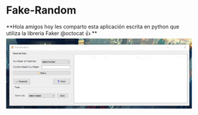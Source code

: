 # Fake-Random
**Hola amigos hoy les comparto esta aplicación escrita en python que utiliza la libreria Faker @octocat :+1: **
![](Demo/FakeRandomVideo.gif)
